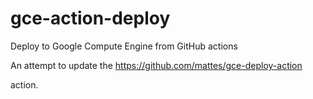 # gce-action-deploy
Deploy to Google Compute Engine from GitHub actions

An attempt to update the 
https://github.com/mattes/gce-deploy-action

action. 
